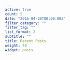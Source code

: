 ```yaml
---
active: true
count: 5
date: "2016-04-20T00:00:00Z"
filter_category: ""
filter_tag: ""
list_format: 2
subtitle: ""
title: Recent Posts
weight: 40
widget: posts
---
```


